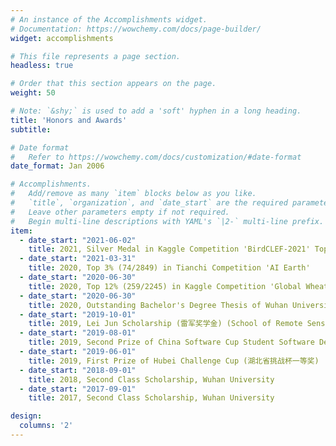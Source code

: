```yaml
---
# An instance of the Accomplishments widget.
# Documentation: https://wowchemy.com/docs/page-builder/
widget: accomplishments

# This file represents a page section.
headless: true

# Order that this section appears on the page.
weight: 50

# Note: `&shy;` is used to add a 'soft' hyphen in a long heading.
title: 'Honors and Awards'
subtitle:

# Date format
#   Refer to https://wowchemy.com/docs/customization/#date-format
date_format: Jan 2006

# Accomplishments.
#   Add/remove as many `item` blocks below as you like.
#   `title`, `organization`, and `date_start` are the required parameters.
#   Leave other parameters empty if not required.
#   Begin multi-line descriptions with YAML's `|2-` multi-line prefix.
item:
  - date_start: "2021-06-02"
    title: 2021, Silver Medal in Kaggle Competition 'BirdCLEF-2021' Top 3% (18/848) 
  - date_start: "2021-03-31"
    title: 2020, Top 3% (74/2849) in Tianchi Competition 'AI Earth'
  - date_start: "2020-06-30"
    title: 2020, Top 12% (259/2245) in Kaggle Competition 'Global Wheat Detection'
  - date_start: "2020-06-30"
    title: 2020, Outstanding Bachelor's Degree Thesis of Wuhan University
  - date_start: "2019-10-01"
    title: 2019, Lei Jun Scholarship (雷军奖学金) (School of Remote Sensing and Information Engineering, Class of 2016, Top 1)
  - date_start: "2019-08-01"
    title: 2019, Second Prize of China Software Cup Student Software Design Competition (中国软件杯二等奖)
  - date_start: "2019-06-01"
    title: 2019, First Prize of Hubei Challenge Cup (湖北省挑战杯一等奖)
  - date_start: "2018-09-01"
    title: 2018, Second Class Scholarship, Wuhan University
  - date_start: "2017-09-01"
    title: 2017, Second Class Scholarship, Wuhan University

design:
  columns: '2'
---
```

